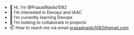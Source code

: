 - 👋 Hi, I’m @PrasadNaidu1082
- 👀 I’m interested in Devops and IAAC
- 🌱 I’m currently learning Devops
- 💞️ I’m looking to collaborate in projects
- 📫 How to reach me via email prasadnaidu1082@gmail.com

<!---
PrasadNaidu1082/PrasadNaidu1082 is a ✨ special ✨ repository because its `README.md` (this file) appears on your GitHub profile.
You can click the Preview link to take a look at your changes.
--->
